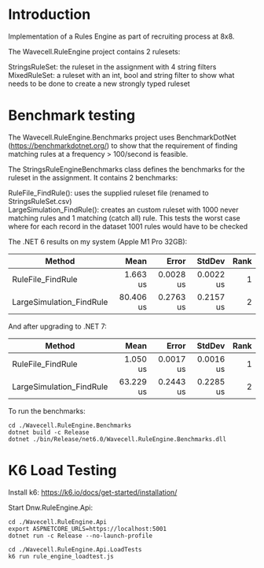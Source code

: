 # Introduction

Implementation of a Rules Engine as part of recruiting process at 8x8.

The Wavecell.RuleEngine project contains 2 rulesets:

StringsRuleSet: the ruleset in the assignment with 4 string filters  
MixedRuleSet: a ruleset with an int, bool and string filter to show what needs to be done to create a new strongly typed ruleset  

# Benchmark testing

The Wavecell.RuleEngine.Benchmarks project uses BenchmarkDotNet (https://benchmarkdotnet.org/) to show that the requirement of finding matching rules at a frequency > 100/second is feasible. 

The StringsRuleEngineBenchmarks class defines the benchmarks for the ruleset in the assignment. It contains 2 benchmarks:

RuleFile_FindRule(): uses the supplied ruleset file (renamed to StringsRuleSet.csv)  
LargeSimulation_FindRule(): creates an custom ruleset with 1000 never matching rules and 1 matching (catch all) rule. This tests the worst case where for each record in the dataset 1001 rules would have to be checked

The .NET 6 results on my system (Apple M1 Pro 32GB):

|                   Method |      Mean |     Error |    StdDev | Rank |
|------------------------- |----------:|----------:|----------:|-----:|
|        RuleFile_FindRule |  1.663 us | 0.0028 us | 0.0022 us |    1 |
| LargeSimulation_FindRule | 80.406 us | 0.2763 us | 0.2157 us |    2 |

And after upgrading to .NET 7:

|                   Method |      Mean |     Error |    StdDev | Rank |
|------------------------- |----------:|----------:|----------:|-----:|
|        RuleFile_FindRule |  1.050 us | 0.0017 us | 0.0016 us |    1 |
| LargeSimulation_FindRule | 63.229 us | 0.2443 us | 0.2285 us |    2 |

To run the benchmarks:

```shell
cd ./Wavecell.RuleEngine.Benchmarks
dotnet build -c Release
dotnet ./bin/Release/net6.0/Wavecell.RuleEngine.Benchmarks.dll
```

# K6 Load Testing

Install k6: https://k6.io/docs/get-started/installation/

Start Dnw.RuleEngine.Api:

```shell
cd ./Wavecell.RuleEngine.Api
export ASPNETCORE_URLS=https://localhost:5001
dotnet run -c Release --no-launch-profile
```

```shell
cd ./Wavecell.RuleEngine.Api.LoadTests
k6 run rule_engine_loadtest.js
```